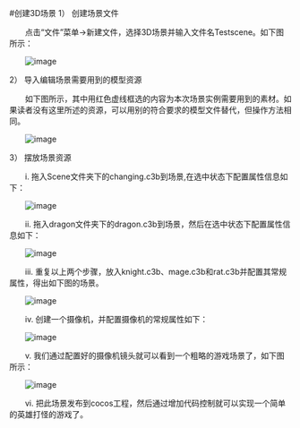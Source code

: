 #创建3D场景
1）	创建场景文件

&emsp;&emsp;点击“文件”菜单->新建文件，选择3D场景并输入文件名Testscene。如下图所示：

&emsp;&emsp;![image](res/image0001.png) 

2）	导入编辑场景需要用到的模型资源

&emsp;&emsp;如下图所示，其中用红色虚线框选的内容为本次场景实例需要用到的素材。如果读者没有这里所述的资源，可以用别的符合要求的模型文件替代，但操作方法相同。

&emsp;&emsp;![image](res/image0002.png) 

3）	摆放场景资源

&emsp;&emsp;i.	拖入Scene文件夹下的changing.c3b到场景,在选中状态下配置属性信息如下：

&emsp;&emsp;![image](res/image0003.png) 
 
&emsp;&emsp;ii.	拖入dragon文件夹下的dragon.c3b到场景，然后在选中状态下配置属性信息如下：

&emsp;&emsp;![image](res/image0004.png) 

&emsp;&emsp;iii.	重复以上两个步骤，放入knight.c3b、mage.c3b和rat.c3b并配置其常规属性，得出如下图的场景。

&emsp;&emsp;![image](res/image0005.png) 
 
&emsp;&emsp;iv.	创建一个摄像机，并配置摄像机的常规属性如下：

&emsp;&emsp;![image](res/image0006.png) 
 
&emsp;&emsp;v.	我们通过配置好的摄像机镜头就可以看到一个粗略的游戏场景了，如下图所示：

&emsp;&emsp;![image](res/image0007.png) 
 
&emsp;&emsp;vi.	把此场景发布到cocos工程，然后通过增加代码控制就可以实现一个简单的英雄打怪的游戏了。
